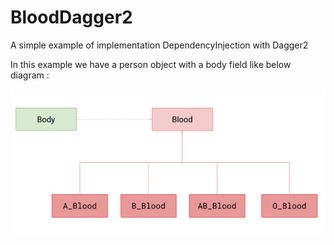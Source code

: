 # BloodDagger2
A simple example of implementation DependencyInjection with Dagger2

In this example we have a person object with a body field like below diagram :

![graph](Dependencies-graph-e1523887469955-768x359.png)


